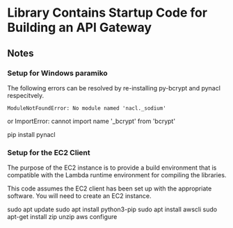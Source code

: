 # Library Contains Startup Code for Building an API Gateway

## Notes

### Setup for Windows paramiko

The following errors can be resolved by re-installing py-bcrypt and pynacl respecitvely.

    ModuleNotFoundError: No module named 'nacl._sodium'
or 
    ImportError: cannot import name '_bcrypt' from 'bcrypt'
 
pip install pynacl

### Setup for the EC2 Client

The purpose of the EC2 instance is to provide a build environment that is compatible with the Lambda runtime 
environment for compiling the libraries.

This code assumes the EC2 client has been set up with the appropriate software.  You will need to create an 
EC2 instance.

 sudo apt update
 sudo apt install python3-pip
 sudo apt install awscli
 sudo apt-get install zip unzip
 aws configure